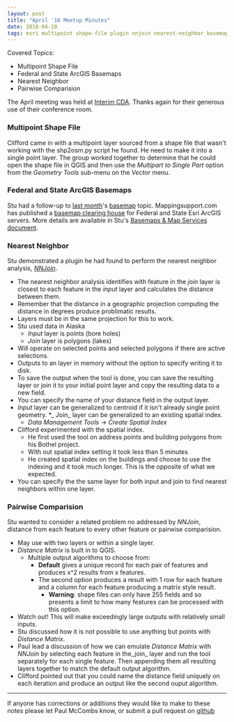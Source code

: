 ```yaml
---
layout: post
title: "April '18 Meetup Minutes"
date: 2018-04-10
tags: esri multipoint shape-file plugin nnjoin nearest-neighbor basemap pairwise-comparision
---
```


Covered Topics:
* Multipoint Shape File
* Federal and State ArcGIS Basemaps
* Nearest Neighbor
* Pairwise Comparision

The April meeting was held at [Interim CDA](http://interimicda.org/whatwedo/). Thanks again for their generous use of their conference room.

### Multipoint Shape File ###

Clifford came in with a multipoint layer sourced from a shape file that wasn't working with the shp2osm.py script he found. He need to make it into a single point layer. The group worked together to determine that he could open the shape file in QGIS and then use the _Multipart to Single Part_ option from the _Geometry Tools_ sub-menu on the _Vector_ menu.

### Federal and State ArcGIS Basemaps ###

Stu had a follow-up to [last month](201804-April)'s [basemap](\tags.html#basemap) topic. Mappingsupport.com has published a [basemap clearing house](https://mappingsupport.com) for Federal and State Esri ArcGIS servers. More details are available in Stu's [Basemaps & Map Services document](resources.html#Basemaps%20&%20Map%20Services).

### Nearest Neighbor ##

Stu demonstrated a plugin he had found to perform the nearest neighbor analysis, _[NNJoin](https://github.com/havatv/qgisnnjoinplugin)_.
* The nearest neighbor analysis identifies with feature in the _join_ layer is closest to each feature in the _input_ layer and calculates the distance between them.
* Remember that the distance in a geographic projection computing the distance in degrees produce problimatic results.
* Layers must be in the same projection for this to work.
* Stu used data in Alaska
    * _Input_ layer is points (bore holes)
    * _Join_ layer is polygons (lakes)
* Will operate on selected points and selected polygons if there are active selections.
* Outputs to an layer in memory without the option to specify writing it to disk.
* To save the output when the tool is done, you can save the resulting layer or join it to your initial point layer and copy the resulting data to a new field.
* You can specify the name of your distance field in the output layer.
* _Input_ layer can be generalized to centroid if it isn't already single point geometry.
*_ Join_ layer can be generalized to an existing spatial index.
    * _Data Management Tools_ -> _Create Spatial Index_
* Clifford experimented with the spatial index.
    * He first used the tool on address points and building polygons from his Bothel project.
    * With out spatial index setting it took less than 5 minutes
    * He created spatial index on the buildings and choose to use the indexing and it took much longer. This is the opposite of what we expected.
* You can specify the the same layer for both input and join to find nearest neighbors within one layer.

### Pairwise Comparision ###

Stu wanted to consider a related problem no addressed by _NNJoin_, distance from each feature to every other feature or pairwise comparision.
* May use with two layers or within a single layer.
* _Distance Matrix_ is built in to QGIS.
    * Multiple output algorithms to choose from:
        * **Default** gives a unique record for each pair of features and produces x^2 results from x features.
        * The second option produces a result with 1 row for each feature and a column for each feature producing a matrix style result.
            * **Warning**: shape files can only have 255 fields and so presents a limit to how many features can be processed with this option.
* Watch out! This will make exceedingly large outputs with relatively small inputs.
* Stu discussed how it is not possible to use anything but points with _Distance Matrix_.
* Paul lead a discussion of how we can emulate _Distance Matrix_ with _NNJoin_ by selecting each feature in the_join_ layer and run the tool separately for each single feature. Then appending them all resulting layers together  to match the default output algorithm.
* Clifford pointed out that you could name the distance field uniquely on each iteration and produce an output like the second ouput algorithm.

---------

If anyone has corrections or additions they would like to make to these notes please let Paul McCombs know, or submit a pull request on [github](https://github.com/psqgis/psqgis.github.io)
